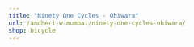 ```yaml
---
title: "Ninety One Cycles - Ohiwara"
url: /andheri-w-mumbai/ninety-one-cycles-ohiwara/
shop: bicycle
---
```

